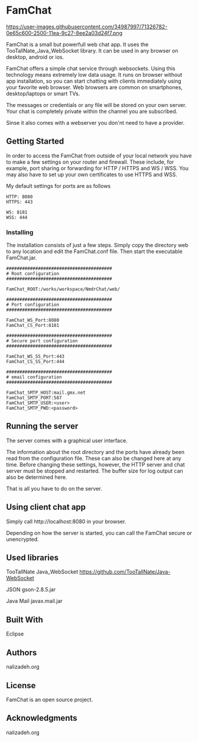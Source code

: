 # FamChat

https://user-images.githubusercontent.com/34987997/71326782-0e65c600-2500-11ea-9c27-8ee2a03d24f7.png

FamChat is a small but powerfull web chat app. It uses the TooTallNate_Java_WebSocket library. 
It can be used in any browser on desktop, android or ios.

FamChat offers a simple chat service through websockets. Using this technology means extremely low data usage. 
It runs on browser without app installation, so you can start chatting with clients immediately using your 
favorite web browser. Web browsers are common on smartphones, desktop/laptops or smart TVs. 

The messages or credentials or any file will be stored on your own server. Your chat is completely private 
within the channel you are subscribed.

Sinse it also comes with a webserver you don'nt need to have a provider.

## Getting Started

In order to access the FamChat from outside of your local network you have to make a few settings on your 
router and firewall. These include, for example, port sharing or forwarding for HTTP / HTTPS and WS / WSS. 
You may also have to set up your own certificates to use HTTPS and WSS. 

My default settings for ports are as follows

```
HTTP: 8080
HTTPS: 443

WS: 8181
WSS: 444 
```

### Installing

The installation consists of just a few steps. Simply copy the directory web to any location and edit the 
FamChat.conf file. Then start the executable FamChat.jar.  

```
########################################
# Root configuration
########################################

FamChat_ROOT:/works/workspace/NmdrChat/web/

########################################
# Port configuration
########################################

FamChat_WS_Port:8080
FamChat_CS_Port:8181

########################################
# Secure port configuration
########################################

FamChat_WS_SS_Port:443
FamChat_CS_SS_Port:444

########################################
# email configuration
########################################

FamChat_SMTP_HOST:mail.gmx.net
FamChat_SMTP_PORT:587
FamChat_SMTP_USER:<user>
FamChat_SMTP_PWD:<password>
```

## Running the server

The server comes with a graphical user interface.

The information about the root directory and the ports have already been read from the configuration file. 
These can also be changed here at any time. Before changing these settings, however, the HTTP server and chat server 
must be stopped and restarted. The buffer size for log output can also be determined here.

That is all you have to do on the server. 

## Using client chat app

Simply call http://localhost:8080 in your browser. 

Depending on how the server is started, you can call the FamChat secure or unencrypted.

## Used libraries

TooTallNate Java_WebSocket
https://github.com/TooTallNate/Java-WebSocket

JSON
gson-2.8.5.jar

Java Mail
javax.mail.jar

## Built With

Eclipse 

## Authors

nalizadeh.org

## License

FamChat is an open source project.

## Acknowledgments

nalizadeh.org

